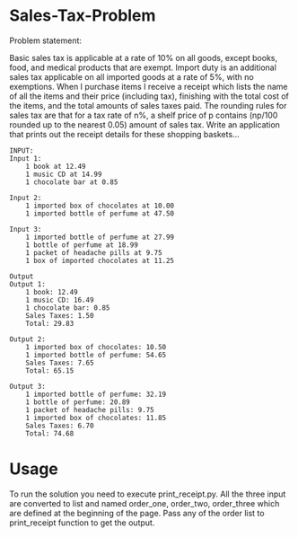 # Sales-Tax-Problem

Problem statement:

Basic sales tax is applicable at a rate of 10% on all goods, except books, food,
and medical products that are exempt. Import duty is an additional sales tax
applicable on all imported goods at a rate of 5%, with no exemptions.
When I purchase items I receive a receipt which lists the name of all the items
and their price (including tax), finishing with the total cost of the items,
and the total amounts of sales taxes paid. The rounding rules for sales tax are
that for a tax rate of n%, a shelf price of p contains (np/100 rounded up to
the nearest 0.05) amount of sales tax.
    Write an application that prints out the receipt details for these shopping baskets...

    INPUT:
    Input 1:
        1 book at 12.49
        1 music CD at 14.99
        1 chocolate bar at 0.85
        
    Input 2:
        1 imported box of chocolates at 10.00
        1 imported bottle of perfume at 47.50

    Input 3:
        1 imported bottle of perfume at 27.99
        1 bottle of perfume at 18.99
        1 packet of headache pills at 9.75
        1 box of imported chocolates at 11.25

    Output
    Output 1:
        1 book: 12.49
        1 music CD: 16.49
        1 chocolate bar: 0.85
        Sales Taxes: 1.50
        Total: 29.83

    Output 2:
        1 imported box of chocolates: 10.50
        1 imported bottle of perfume: 54.65
        Sales Taxes: 7.65
        Total: 65.15

    Output 3:
        1 imported bottle of perfume: 32.19
        1 bottle of perfume: 20.89
        1 packet of headache pills: 9.75
        1 imported box of chocolates: 11.85
        Sales Taxes: 6.70
        Total: 74.68


# Usage
To run the solution you need to execute print_receipt.py.
All the three input are converted to list and named order_one, order_two, order_three which are defined at the beginning of the page.
Pass any of the order list to print_receipt function to get the output.
